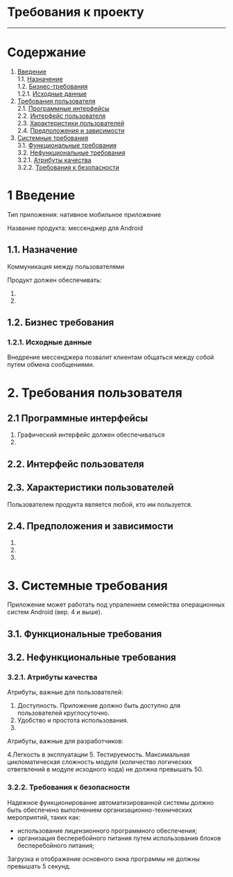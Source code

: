 ﻿# Требования к проекту
---

# Содержание

1. [Введение](#intro)  
1.1. [Назначение](#appointment)  
1.2. [Бизнес-требования](#business)  
1.2.1. [Исходные данные](#data)  
2. [Требования пользователя](#requirements)  
2.1. [Программные интерфейсы](#interfaces)  
2.2. [Интерфейс пользователя](#ui)  
2.3. [Характеристики пользователей](#users)  
2.4. [Предположения и зависимости](#dependence)  
3. [Системные требования](#systemreq)  
3.1. [Функциональные требования](#functionalreq)  
3.2. [Нефункциональные требования](#nonfunctionalreq)  
3.2.1. [Атрибуты качества](#qa)  
3.2.2. [Требования к безопасности](#security)  


<a name = "intro"/>

# 1 Введение

Тип приложения: нативное мобильное приложение

Название продукта: мессенджер для Android


<a name = "appointment"/>

## 1.1. Назначение

Коммуникация между пользователями

Продукт должен обеспечивать:

1. 

2.


<a name = "business"/>

## 1.2. Бизнес требования


<a name = "data"/>

### 1.2.1. Исходные данные

Внедрение мессенджера позвалит клиентам общаться между собой путем обмена сообщениями.


<a name = "requirements"/>

# 2. Требования пользователя


<a name = "interfaces"/>

## 2.1 Программные интерфейсы

1. Графический интерфейс должен обеспечиваться  
2. 


<a name = "ui"/>

## 2.2. Интерфейс пользователя


<a name = "users"/>

## 2.3. Характеристики пользователей

Пользователем продукта является любой, кто им пользуется.


<a name = "dependence"/>

## 2.4. Предположения и зависимости

1. 
2. 
3. 

<a name = "systemreq"/>

# 3. Системные требования

Приложение может работать под упралением семейства операционных систем Android (вер. 4 и выше).


<a name = "functionalreq"/>

## 3.1. Функциональные требования


<a name = "nonfunctionalreq"/>

## 3.2. Нефункциональные требования


<a name = "qa"/>

### 3.2.1. Атрибуты качества

Атрибуты, важные для пользователей:
1. Доступность. Приложение должно быть доступно для пользователей круглосуточно.
2. Удобство и простота использования.
3. 

Атрибуты, важные для разработчиков:

4.Легкость в эксплуатации
5. Тестируемость. Максимальная цикломатическая сложность модуля (количество логических ответвлений в модуле исходного кода) не должна превышать 50.


<a name = "security"/>

### 3.2.2. Требования к безопасности

Надежное функционирование автоматизированной системы должно быть обеспечено выполнением организационно-технических мероприятий, таких как:

- использование лицензионного программного обеспечения;
- организация бесперебойного питания путем использования блоков бесперебойного питания;

Загрузка и отображение основного окна программы не должны превышать 5 секунд. 
